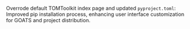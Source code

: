 Overrode default TOMToolkit index page and updated `pyproject.toml`: Improved pip installation process, enhancing user interface customization for GOATS and project distribution.